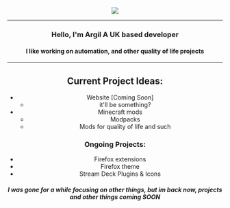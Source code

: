 <center><img src="https://argil.devs/img/icon-128.png">
<center>

---
### Hello, I'm Argil A UK based developer

#### I like working on automation, and other quality of life projects

----
## Current Project Ideas: 
- Website [Coming Soon]
    - it'll be something? 
- Minecraft mods
    - Modpacks
    - Mods for quality of life and such

### Ongoing Projects:
- Firefox extensions
- Firefox theme
- Stream Deck Plugins & Icons

    
 ##### I was gone for a while focusing on other things, but im back now, projects and other things coming SOON

